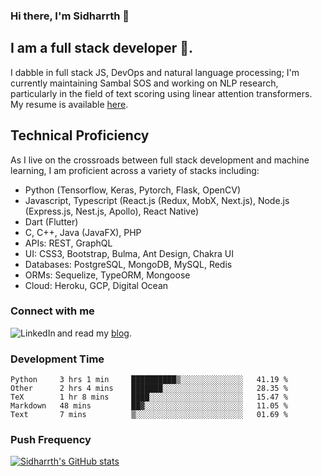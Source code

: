 ### Hi there, I'm Sidharrth 👋

## I am a full stack developer 🚀.
I dabble in full stack JS, DevOps and natural language processing; I'm currently maintaining Sambal SOS and working on NLP research, particularly in the field of text scoring using linear attention transformers. My resume is available [here](https://mathsforgeeks.org/assets/resume.pdf).

## Technical Proficiency
As I live on the crossroads between full stack development and machine learning, I am proficient across a variety of stacks including:
- Python (Tensorflow, Keras, Pytorch, Flask, OpenCV)
- Javascript, Typescript (React.js (Redux, MobX, Next.js), Node.js (Express.js, Nest.js, Apollo), React Native)
- Dart (Flutter)
- C, C++, Java (JavaFX), PHP
- APIs: REST, GraphQL
- UI: CSS3, Bootstrap, Bulma, Ant Design, Chakra UI
- Databases: PostgreSQL, MongoDB, MySQL, Redis
- ORMs: Sequelize, TypeORM, Mongoose
- Cloud: Heroku, GCP, Digital Ocean

### Connect with me

[<img align="left" alt="LinkedIn" src="https://img.shields.io/badge/linkedin-%230077B5.svg?&style=for-the-badge&logo=linkedin&logoColor=white" />][linkedin]
and read my [blog].


### Development Time
<!--START_SECTION:waka-->
```text
Python     3 hrs 1 min     ██████████▒░░░░░░░░░░░░░░   41.19 % 
Other      2 hrs 4 mins    ███████░░░░░░░░░░░░░░░░░░   28.35 % 
TeX        1 hr 8 mins     ████░░░░░░░░░░░░░░░░░░░░░   15.47 % 
Markdown   48 mins         ██▓░░░░░░░░░░░░░░░░░░░░░░   11.05 % 
Text       7 mins          ▒░░░░░░░░░░░░░░░░░░░░░░░░   01.69 % 
```
<!--END_SECTION:waka-->

### Push Frequency
[![Sidharrth's GitHub stats](https://github-readme-stats.vercel.app/api?username=sidharrth2002&show_icons=true)](https://github.com/sidharrth2002/github-readme-stats)

[site]: http://mathsforgeeks.org/
[blog]: https://mathsforgeeks.org/blog
[linkedin]: https://www.linkedin.com/in/sidharrth-nagappan/
